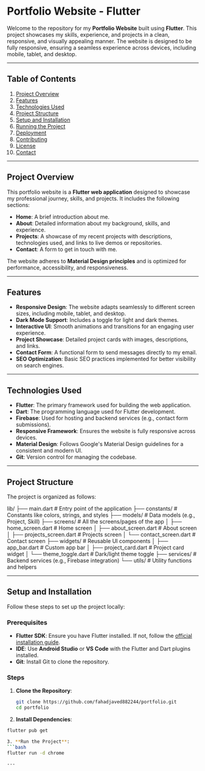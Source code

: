 # Portfolio Website - Flutter

Welcome to the repository for my **Portfolio Website** built using **Flutter**. This project showcases my skills, experience, and projects in a clean, responsive, and visually appealing manner. The website is designed to be fully responsive, ensuring a seamless experience across devices, including mobile, tablet, and desktop.

---

## Table of Contents

1. [Project Overview](#project-overview)
2. [Features](#features)
3. [Technologies Used](#technologies-used)
4. [Project Structure](#project-structure)
5. [Setup and Installation](#setup-and-installation)
6. [Running the Project](#running-the-project)
7. [Deployment](#deployment)
8. [Contributing](#contributing)
9. [License](#license)
10. [Contact](#contact)

---

## Project Overview

This portfolio website is a **Flutter web application** designed to showcase my professional journey, skills, and projects. It includes the following sections:

- **Home**: A brief introduction about me.
- **About**: Detailed information about my background, skills, and experience.
- **Projects**: A showcase of my recent projects with descriptions, technologies used, and links to live demos or repositories.
- **Contact**: A form to get in touch with me.

The website adheres to **Material Design principles** and is optimized for performance, accessibility, and responsiveness.

---

## Features

- **Responsive Design**: The website adapts seamlessly to different screen sizes, including mobile, tablet, and desktop.
- **Dark Mode Support**: Includes a toggle for light and dark themes.
- **Interactive UI**: Smooth animations and transitions for an engaging user experience.
- **Project Showcase**: Detailed project cards with images, descriptions, and links.
- **Contact Form**: A functional form to send messages directly to my email.
- **SEO Optimization**: Basic SEO practices implemented for better visibility on search engines.

---

## Technologies Used

- **Flutter**: The primary framework used for building the web application.
- **Dart**: The programming language used for Flutter development.
- **Firebase**: Used for hosting and backend services (e.g., contact form submissions).
- **Responsive Framework**: Ensures the website is fully responsive across devices.
- **Material Design**: Follows Google's Material Design guidelines for a consistent and modern UI.
- **Git**: Version control for managing the codebase.

---

## Project Structure

The project is organized as follows:

lib/
├── main.dart # Entry point of the application
├── constants/ # Constants like colors, strings, and styles
├── models/ # Data models (e.g., Project, Skill)
├── screens/ # All the screens/pages of the app
│ ├── home_screen.dart # Home screen
│ ├── about_screen.dart # About screen
│ ├── projects_screen.dart # Projects screen
│ └── contact_screen.dart # Contact screen
├── widgets/ # Reusable UI components
│ ├── app_bar.dart # Custom app bar
│ ├── project_card.dart # Project card widget
│ └── theme_toggle.dart # Dark/light theme toggle
├── services/ # Backend services (e.g., Firebase integration)
└── utils/ # Utility functions and helpers


---

## Setup and Installation

Follow these steps to set up the project locally:

### Prerequisites

- **Flutter SDK**: Ensure you have Flutter installed. If not, follow the [official installation guide](https://flutter.dev/docs/get-started/install).
- **IDE**: Use **Android Studio** or **VS Code** with the Flutter and Dart plugins installed.
- **Git**: Install Git to clone the repository.

### Steps

1. **Clone the Repository**:
   ```bash
   git clone https://github.com/fahadjaved882244/portfolio.git
   cd portfolio

2. **Install Dependencies**:
```bash
flutter pub get

3. **Run the Project**:
```bash
flutter run -d chrome

---

